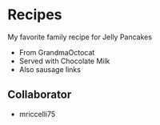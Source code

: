 # Recipes

My favorite family recipe for Jelly Pancakes

- From GrandmaOctocat
- Served with Chocolate Milk
- Also sausage links

## Collaborator
- mriccelli75 
